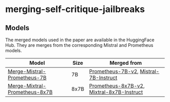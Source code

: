 # merging-self-critique-jailbreaks

## Models

The merged models used in the paper are available in the HuggingFace Hub. They are merges from the corresponding Mistral and Prometheus models.

| Model              | Size  | Merged from |
| ------------------ | ----- | --------------- |
| [Merge-Mistral-Prometheus-7B](https://huggingface.co/vicgalle/Merge-Mistral-Prometheus-7B) | 7B    |    [Prometheus-7B-v2](https://huggingface.co/prometheus-eval/prometheus-7b-v2.0), [Mistral-7B-Instruct](https://huggingface.co/mistralai/Mistral-7B-Instruct-v0.1)             |
| [Merge-Mixtral-Prometheus-8x7B](https://huggingface.co/vicgalle/Merge-Mixtral-Prometheus-8x7B)  | 8x7B |    [Prometheus-8x7B-v2](https://huggingface.co/prometheus-eval/prometheus-8x7b-v2.0), [Mixtral-8x7B-Instruct](https://huggingface.co/mistralai/Mixtral-8x7B-Instruct-v0.1)            |
